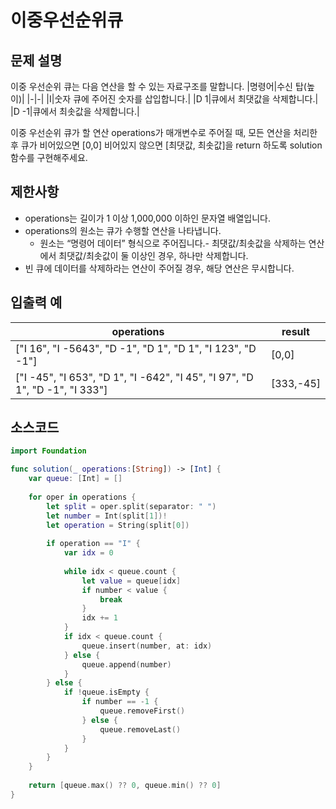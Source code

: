 # 이중우선순위큐

## 문제 설명
이중 우선순위 큐는 다음 연산을 할 수 있는 자료구조를 말합니다.
|명령어|수신 탑(높이)|
|-|-|
|I|숫자 큐에 주어진 숫자를 삽입합니다.|
|D 1|큐에서 최댓값을 삭제합니다.|
|D -1|큐에서 최솟값을 삭제합니다.|

이중 우선순위 큐가 할 연산 operations가 매개변수로 주어질 때, 모든 연산을 처리한 후 큐가 비어있으면 [0,0] 비어있지 않으면 [최댓값, 최솟값]을 return 하도록 solution 함수를 구현해주세요.

## 제한사항
 - operations는 길이가 1 이상 1,000,000 이하인 문자열 배열입니다.
 - operations의 원소는 큐가 수행할 연산을 나타냅니다.
   - 원소는 “명령어 데이터” 형식으로 주어집니다.- 최댓값/최솟값을 삭제하는 연산에서 최댓값/최솟값이 둘 이상인 경우, 하나만 삭제합니다.
 - 빈 큐에 데이터를 삭제하라는 연산이 주어질 경우, 해당 연산은 무시합니다.

## 입출력 예
|operations|result|
|-----|------|
|["I 16", "I -5643", "D -1", "D 1", "D 1", "I 123", "D -1"]|[0,0]|
|["I -45", "I 653", "D 1", "I -642", "I 45", "I 97", "D 1", "D -1", "I 333"]|[333,-45]|


## 소스코드
```Swift
import Foundation

func solution(_ operations:[String]) -> [Int] {
    var queue: [Int] = []
    
    for oper in operations {
        let split = oper.split(separator: " ")
        let number = Int(split[1])!
        let operation = String(split[0])
        
        if operation == "I" {
            var idx = 0
            
            while idx < queue.count {
                let value = queue[idx]
                if number < value {
                    break
                }
                idx += 1
            }
            if idx < queue.count {
                queue.insert(number, at: idx)
            } else {
                queue.append(number)
            }
        } else {
            if !queue.isEmpty {
                if number == -1 {
                    queue.removeFirst()
                } else {
                    queue.removeLast()
                }
            }
        }
    }
    
    return [queue.max() ?? 0, queue.min() ?? 0]
}
```